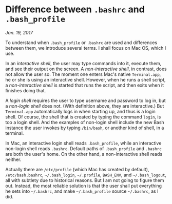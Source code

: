 # Difference between `.bashrc` and `.bash_profile`

*Jan. 19, 2017*

To understand when `.bash_profile` or `.bashrc` are used and differences between them, we introduce several terms. I shall focus on Mac OS, which I use. 

In an *interactive shell*, the user may type commands into it, execute them, and see their output on the screen. A *non-interactive shell*, in contrast, does not allow the user so. The moment one enters Mac's native `Terminal.app`, he or she is using an interactive shell. However, when he runs a shell script, a *non-interactive shell* is started that runs the script, and then exits when it finishes doing that. 

A *login shell* requires the user to type username and password to log in, but a *non-login shell* does not. (With definition above, they are interactive.) But `Terminal.app` automatically logs in when starting up, and thus is a login shell. Of course, the shell that is created by typing the command `login`, is too a login shell. And the examples of non-login shell include the new Bash instance the user invokes by typing `/bin/bash`, or another kind of shell, in a terminal.

In Mac, an interactive login shell reads `.bash_profile`, while an interactive non-login shell reads `.bashrc`. Default paths of `.bash_profile` and `.bashrc` are both the user's home. On the other hand, a non-interactive shell reads neither.

Actually there are `/etc/profile` (which Mac has created by default), `/etc/bash.bashrc`, `~/.bash_login`, `~/.profile`, `BASH_ENV`, and `~/.bash_logout`, all with subtlety due to historical reasons. But I am not going to figure them out. Instead, the most reliable solution is that the user shall put everything he sets into `~/.bashrc`, and make `~/.bash_profile` source `~/.bashrc`, as I did.


